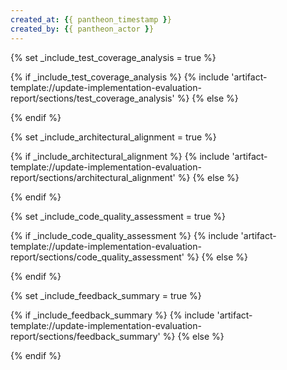 ```yaml
---
created_at: {{ pantheon_timestamp }}
created_by: {{ pantheon_actor }}
---
```

{% set _include_test_coverage_analysis = true %}
<!-- SECTION:START:TEST_COVERAGE_ANALYSIS -->
{% if _include_test_coverage_analysis %}
{% include 'artifact-template://update-implementation-evaluation-report/sections/test_coverage_analysis' %}
{% else %}
<!-- SECTION:PLACEHOLDER -->
{% endif %}
<!-- SECTION:END:TEST_COVERAGE_ANALYSIS -->

{% set _include_architectural_alignment = true %}
<!-- SECTION:START:ARCHITECTURAL_ALIGNMENT -->
{% if _include_architectural_alignment %}
{% include 'artifact-template://update-implementation-evaluation-report/sections/architectural_alignment' %}
{% else %}
<!-- SECTION:PLACEHOLDER -->
{% endif %}
<!-- SECTION:END:ARCHITECTURAL_ALIGNMENT -->

{% set _include_code_quality_assessment = true %}
<!-- SECTION:START:CODE_QUALITY_ASSESSMENT -->
{% if _include_code_quality_assessment %}
{% include 'artifact-template://update-implementation-evaluation-report/sections/code_quality_assessment' %}
{% else %}
<!-- SECTION:PLACEHOLDER -->
{% endif %}
<!-- SECTION:END:CODE_QUALITY_ASSESSMENT -->

{% set _include_feedback_summary = true %}
<!-- SECTION:START:FEEDBACK_SUMMARY -->
{% if _include_feedback_summary %}
{% include 'artifact-template://update-implementation-evaluation-report/sections/feedback_summary' %}
{% else %}
<!-- SECTION:PLACEHOLDER -->
{% endif %}
<!-- SECTION:END:FEEDBACK_SUMMARY -->